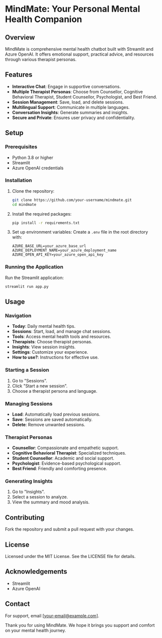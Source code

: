# MindMate: Your Personal Mental Health Companion

## Overview
MindMate is comprehensive mental health chatbot built with Streamlit and Azure OpenAI. It offers emotional support, practical advice, and resources through various therapist personas.

## Features
- **Interactive Chat**: Engage in supportive conversations.
- **Multiple Therapist Personas**: Choose from Counsellor, Cognitive Behavioral Therapist, Student Counsellor, Psychologist, and Best Friend.
- **Session Management**: Save, load, and delete sessions.
- **Multilingual Support**: Communicate in multiple languages.
- **Conversation Insights**: Generate summaries and insights.
- **Secure and Private**: Ensures user privacy and confidentiality.

## Setup
### Prerequisites
- Python 3.8 or higher
- Streamlit
- Azure OpenAI credentials

### Installation
1. Clone the repository:
    ```sh
    git clone https://github.com/your-username/mindmate.git
    cd mindmate
    ```
2. Install the required packages:
    ```sh
    pip install -r requirements.txt
    ```
3. Set up environment variables:
    Create a `.env` file in the root directory with:
    ```env
    AZURE_BASE_URL=your_azure_base_url
    AZURE_DEPLOYMENT_NAME=your_azure_deployment_name
    AZURE_OPEN_API_KEY=your_azure_open_api_key
    ```

### Running the Application
Run the Streamlit application:
```sh
streamlit run app.py
```

## Usage
### Navigation
- **Today**: Daily mental health tips.
- **Sessions**: Start, load, and manage chat sessions.
- **Tools**: Access mental health tools and resources.
- **Therapists**: Choose therapist personas.
- **Insights**: View session insights.
- **Settings**: Customize your experience.
- **How to use?**: Instructions for effective use.

### Starting a Session
1. Go to "Sessions".
2. Click "Start a new session".
3. Choose a therapist persona and language.

### Managing Sessions
- **Load**: Automatically load previous sessions.
- **Save**: Sessions are saved automatically.
- **Delete**: Remove unwanted sessions.

### Therapist Personas
- **Counsellor**: Compassionate and empathetic support.
- **Cognitive Behavioral Therapist**: Specialized techniques.
- **Student Counsellor**: Academic and social support.
- **Psychologist**: Evidence-based psychological support.
- **Best Friend**: Friendly and comforting presence.

### Generating Insights
1. Go to "Insights".
2. Select a session to analyze.
3. View the summary and mood analysis.

## Contributing
Fork the repository and submit a pull request with your changes.

## License
Licensed under the MIT License. See the LICENSE file for details.

## Acknowledgements
- Streamlit
- Azure OpenAI

## Contact
For support, email [your-email@example.com].

Thank you for using MindMate. We hope it brings you support and comfort on your mental health journey.
